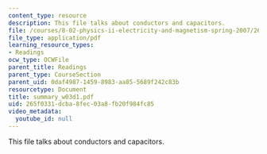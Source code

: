 ```yaml
---
content_type: resource
description: This file talks about conductors and capacitors.
file: /courses/8-02-physics-ii-electricity-and-magnetism-spring-2007/265f0331dcba8fec03a8fb20f984fc85_summary_w03d1.pdf
file_type: application/pdf
learning_resource_types:
- Readings
ocw_type: OCWFile
parent_title: Readings
parent_type: CourseSection
parent_uid: 0daf4987-1459-8983-aa85-5689f242c83b
resourcetype: Document
title: summary_w03d1.pdf
uid: 265f0331-dcba-8fec-03a8-fb20f984fc85
video_metadata:
  youtube_id: null
---
```

This file talks about conductors and capacitors.

